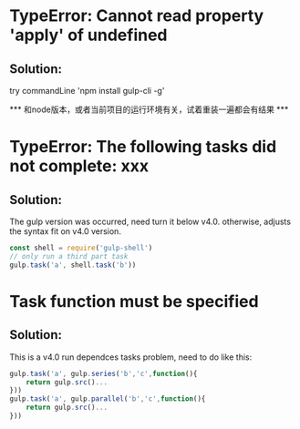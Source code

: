 # TypeError: Cannot read property 'apply' of undefined
## Solution: 
try commandLine 'npm install gulp-cli -g'

*** 和node版本，或者当前项目的运行环境有关，试着重装一遍都会有结果 ***

# TypeError: The following tasks did not complete: xxx
## Solution: 
The gulp version was occurred, need turn it below v4.0. otherwise, adjusts the syntax fit on v4.0 version.

``` js
const shell = require('gulp-shell') 
// only run a third part task
gulp.task('a', shell.task('b'))
```

# Task function must be specified
## Solution:
This is a v4.0 run dependces tasks problem, need to do like this:
``` js
gulp.task('a', gulp.series('b','c',function(){
    return gulp.src()...
}))
gulp.task('a', gulp.parallel('b','c',function(){
    return gulp.src()...
}))
```